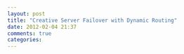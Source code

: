```yaml
---
layout: post
title: "Creative Server Failover with Dynamic Routing"
date: 2012-02-04 21:37
comments: true
categories: 
---
```

